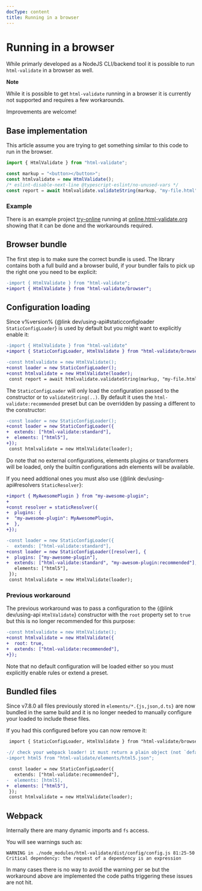 ```yaml
---
docType: content
title: Running in a browser
---
```


# Running in a browser

While primarly developed as a NodeJS CLI/backend tool it is possible to run `html-validate` in a browser as well.

<div class="alert alert-info">
	<i class="fa-solid fa-info-circle" aria-hidden="true"></i>
	<strong>Note</strong>
	<p>While it is possible to get <code>html-validate</code> running in a browser it is currently not supported and requires a few workarounds.</p>
</div>

Improvements are welcome!

## Base implementation

This article assume you are trying to get something similar to this code to run in the browser.

```ts
import { HtmlValidate } from "html-validate";

const markup = "<button></button>";
const htmlvalidate = new HtmlValidate();
/* eslint-disable-next-line @typescript-eslint/no-unused-vars */
const report = await htmlvalidate.validateString(markup, "my-file.html");
```

### Example

There is an example project [try-online][try-online-repo] running at [online.html-validate.org][try-online-url] showing that it can be done and the workarounds required.

[try-online-repo]: https://gitlab.com/html-validate/try-online
[try-online-url]: https://online.html-validate.org/

## Browser bundle

The first step is to make sure the correct bundle is used.
The library contains both a full build and a browser build, if your bundler fails to pick up the right one you need to be explicit:

```diff
-import { HtmlValidate } from "html-validate";
+import { HtmlValidate } from "html-validate/browser";
```

## Configuration loading

Since v%version% {@link dev/using-api#staticconfigloader `StaticConfigLoader`} is used by default but you might want to explicitly enable it:

```diff
-import { HtmlValidate } from "html-validate"
+import { StaticConfigLoader, HtmlValidate } from "html-validate/browser";

-const htmlvalidate = new HtmlValidate();
+const loader = new StaticConfigLoader();
+const htmlvalidate = new HtmlValidate(loader);
 const report = await htmlvalidate.validateString(markup, "my-file.html");
```

The `StaticConfigLoader` will only load the configuration passed to the constructor or to `validateString(..)`.
By default it uses the `html-validate:recommended` preset but can be overridden by passing a different to the constructor:

```diff
-const loader = new StaticConfigLoader();
+const loader = new StaticConfigLoader({
+  extends: ["html-validate:standard"],
+  elements: ["html5"],
+});
 const htmlvalidate = new HtmlValidate(loader);
```

Do note that no external configurations, elements plugins or transformers will be loaded, only the builtin configurations adn elements will be available.

If you need addtional ones you must also use {@link dev/using-api#resolvers `StaticResolver`}:

```diff
+import { MyAwesomePlugin } from "my-awesome-plugin";
+
+const resolver = staticResolver({
+  plugins: {
+  "my-awesome-plugin": MyAwesomePlugin,
+  },
+});

-const loader = new StaticConfigLoader({
-  extends: ["html-validate:standard"],
+const loader = new StaticConfigLoader([resolver], {
+  plugins: ["my-awesome-plugin"],
+  extends: ["html-validate:standard", "my-awesom-plugin:recommended"],
   elements: ["html5"],
 });
 const htmlvalidate = new HtmlValidate(loader);
```

### Previous workaround

The previous workaround was to pass a configuration to the {@link dev/using-api `HtmlValidate`} constructor with the `root` property set to `true` but this is no longer recommended for this purpose:

```diff
-const htmlvalidate = new HtmlValidate();
+const htmlvalidate = new HtmlValidate({
+  root: true,
+  extends: ["html-validate:recommended"],
+});
```

Note that no default configuration will be loaded either so you must explicitly enable rules or extend a preset.

## Bundled files

Since v7.8.0 all files previously stored in `elements/*.{js,json,d.ts}` are now bundled in the same build and it is no longer needed to manually configure your loaded to include these files.

If you had this configured before you can now remove it:

```diff
 import { StaticConfigLoader, HtmlValidate } from "html-validate/browser";

-// check your webpack loader! it must return a plain object (not `default: { ... }`, a path/url, etc)
-import html5 from "html-validate/elements/html5.json";

 const loader = new StaticConfigLoader({
   extends: ["html-validate:recommended"],
-  elements: [html5],
+  elements: ["html5"],
 });
 const htmlvalidate = new HtmlValidate(loader);
```

## Webpack

Internally there are many dynamic imports and `fs` access.

You will see warnings such as:

    WARNING in ./node_modules/html-validate/dist/config/config.js 81:25-50
    Critical dependency: the request of a dependency is an expression

In many cases there is no way to avoid the warning per se but the workaround above are implemented the code paths triggering these issues are not hit.
